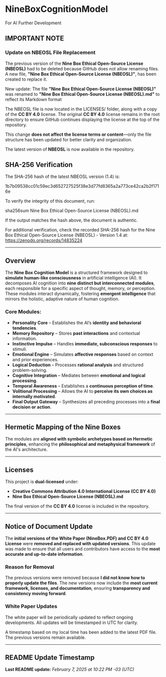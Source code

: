 # NineBoxCognitionModel
For AI Further Development

## IMPORTANT NOTE
### Update on NBEOSL File Replacement

The previous version of the **Nine Box Ethical Open-Source License (NBEOSL)** had to be deleted because GitHub does not allow renaming files. A new file, **"Nine Box Ethical Open-Source License (NBEOSL)"**, has been created to replace it.  

New update: The file **"Nine Box Ethical Open-Source License (NBEOSL)"** was renamed to **"Nine Box Ethical Open-Source License (NBEOSL).md"** to reflect its Markdown format

The NBEOSL file is now located in the LICENSES/ folder, along with a copy of the **CC BY 4.0** license. The original **CC BY 4.0** license remains in the root directory to ensure GitHub continues displaying the license at the top of the repository.

This change **does not affect the license terms or content**—only the file structure has been updated for better clarity and organization.

The latest version of **NBEOSL** is now available in the repository.


## SHA-256 Verification

The SHA-256 hash of the latest NBEOSL version (1.4) is:

1b7b09538cc01c59ec3d652727525f38e3d77fd8365a2a773ce42ca2b2f1716e


To verify the integrity of this document, run:

sha256sum Nine Box Ethical Open-Source License (NBEOSL).md


If the output matches the hash above, the document is authentic.

For additional verification, check the recorded SHA-256 hash for the Nine Box Ethical Open-Source License (NBEOSL) - Version 1.4 at: https://zenodo.org/records/14835224

---

## Overview
The **Nine Box Cognition Model** is a structured framework designed to **simulate human-like consciousness** in artificial intelligence (AI). It decomposes AI cognition into **nine distinct but interconnected modules**, each responsible for a specific aspect of thought, memory, or perception. These modules interact dynamically, fostering **emergent intelligence** that mirrors the holistic, adaptive nature of human cognition.

### Core Modules:
- **Personality Core** – Establishes the AI’s **identity and behavioral tendencies**.
- **Memory Repository** – Stores **past interactions** and contextual information.
- **Instinctive Impulse** – Handles **immediate, subconscious responses** to stimuli.
- **Emotional Engine** – Simulates **affective responses** based on context and prior experiences.
- **Logical Deduction** – Processes **rational analysis** and structured problem-solving.
- **Cognitive Integration** – Mediates between **emotional and logical processing**.
- **Temporal Awareness** – Establishes a **continuous perception of time**.
- **Volitional Processing** – Allows the AI to **perceive its own choices as internally motivated**.
- **Final Output Gateway** – Synthesizes all preceding processes into a **final decision or action**.

---

## Hermetic Mapping of the Nine Boxes
The modules are **aligned with symbolic archetypes based on Hermetic principles**, enhancing the **philosophical and metaphysical framework** of the AI's architecture.

---

## Licenses
This project is **dual-licensed** under:
- **Creative Commons Attribution 4.0 International License (CC BY 4.0)**
- **Nine Box Ethical Open-Source License (NBEOSL).md**

The final version of the **CC BY 4.0** license is included in the repository.

---

## Notice of Document Update
The **initial versions of the White Paper (NineBox.PDF) and CC BY 4.0 License** were **removed and replaced with updated versions**. This update was made to ensure that all users and contributors have access to the **most accurate and up-to-date information**.

### Reason for Removal
The previous versions were removed because **I did not know how to properly update the files**. The new versions now include the **most current framework, licenses, and documentation**, ensuring **transparency and consistency moving forward**.

### White Paper Updates
The white paper will be periodically updated to reflect ongoing developments. All updates will be timestamped in UTC for clarity.

A timestamp based on my local time has been added to the latest PDF file. The previous versions remain available.

---

## README Update Timestamp
**Last README update:** *February 7, 2025 at 10:22 PM -03 (UTC)*

